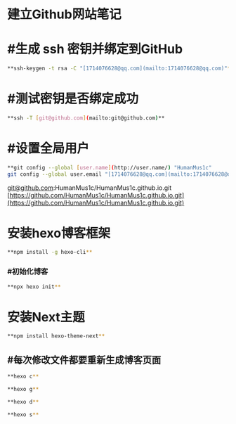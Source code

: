 # 建立Github网站笔记

# #生成 ssh 密钥并绑定到GitHub

```bash
**ssh-keygen -t rsa -C "[1714076628@qq.com](mailto:1714076628@qq.com)"**
```

# #测试密钥是否绑定成功

```bash
**ssh -T [git@github.com](mailto:git@github.com)**
```

# #设置全局用户

```bash
**git config --global [user.name](http://user.name/) "HumanMus1c"
git config --global user.email "[1714076628@qq.com](mailto:1714076628@qq.com)"**
```

[git@github.com](mailto:git@github.com):HumanMus1c/HumanMus1c.github.io.git
[https://github.com/HumanMus1c/HumanMus1c.github.io.git](https://github.com/HumanMus1c/HumanMus1c.github.io.git)

# 安装hexo博客框架

```bash
**npm install -g hexo-cli**
```

### #初始化博客

```bash
**npx hexo init**
```

# 安装Next主题

```bash
**npm install hexo-theme-next**
```

## #每次修改文件都要重新生成博客页面

```bash
**hexo c**
```

```bash
**hexo g**
```

```bash
**hexo d**
```

```bash
**hexo s**
```
